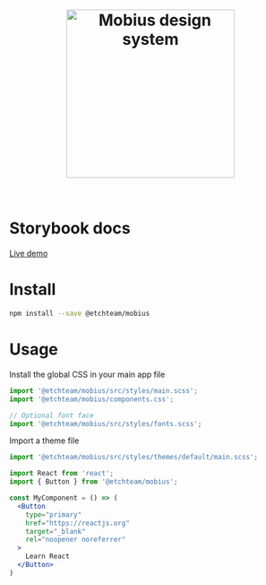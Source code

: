 <h1 align="center">
  <img width="300" src="https://mobius.wrap.ngo/logo.png" alt="Mobius design system">
  <br>
  <br>
</h1>

# Storybook docs

[Live demo](https://mobius.wrap.ngo)

# Install

```bash
npm install --save @etchteam/mobius
```

# Usage

Install the global CSS in your main app file

```js
import '@etchteam/mobius/src/styles/main.scss';
import '@etchteam/mobius/components.css';

// Optional font face
import '@etchteam/mobius/src/styles/fonts.scss';
```

Import a theme file

```js
import '@etchteam/mobius/src/styles/themes/default/main.scss';
```

```jsx
import React from 'react';
import { Button } from '@etchteam/mobius';

const MyComponent = () => (
  <Button
    type="primary"
    href="https://reactjs.org"
    target="_blank"
    rel="noopener noreferrer"
  >
    Learn React
  </Button>
)
```
